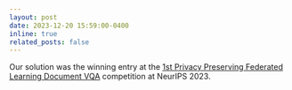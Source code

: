 ```yaml
---
layout: post
date: 2023-12-20 15:59:00-0400
inline: true
related_posts: false
---
```


Our solution was the winning entry at the [1st Privacy Preserving Federated Learning Document VQA](https://benchmarks.elsa-ai.eu/?ch=2&com=introduction) competition at NeurIPS 2023.
